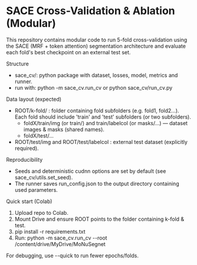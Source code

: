# SACE Cross-Validation & Ablation (Modular)

This repository contains modular code to run 5-fold cross-validation using the SACE (MRF + token attention) segmentation architecture and evaluate each fold's best checkpoint on an external test set.

Structure
- sace_cv/: python package with dataset, losses, model, metrics and runner.
- run with: python -m sace_cv.run_cv or python sace_cv/run_cv.py

Data layout (expected)
- ROOT/k-fold/ : folder containing fold subfolders (e.g. fold1, fold2...). Each fold should include 'train' and 'test' subfolders (or two subfolders).
  - foldX/train/img (or train/) and train/labelcol (or masks/...) — dataset images & masks (shared names).
  - foldX/test/...
- ROOT/test/img and ROOT/test/labelcol : external test dataset (explicitly required).

Reproducibility
- Seeds and deterministic cudnn options are set by default (see sace_cv/utils.set_seed).
- The runner saves run_config.json to the output directory containing used parameters.

Quick start (Colab)
1. Upload repo to Colab.
2. Mount Drive and ensure ROOT points to the folder containing k-fold & test.
3. pip install -r requirements.txt
4. Run:
   python -m sace_cv.run_cv --root /content/drive/MyDrive/MoNuSegnet

For debugging, use --quick to run fewer epochs/folds.
